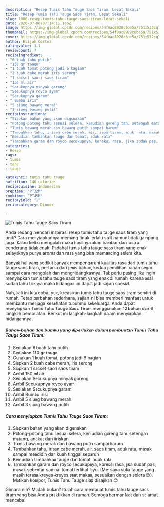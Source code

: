 ```yaml
---
description: "Resep Tumis Tahu Tauge Saos Tiram, Lezat Sekali"
title: "Resep Tumis Tahu Tauge Saos Tiram, Lezat Sekali"
slug: 1006-resep-tumis-tahu-tauge-saos-tiram-lezat-sekali
date: 2020-07-08T07:14:11.186Z
image: https://img-global.cpcdn.com/recipes/54f0ac8928c6be5a/751x532cq70/tumis-tahu-tauge-saos-tiram-foto-resep-utama.jpg
thumbnail: https://img-global.cpcdn.com/recipes/54f0ac8928c6be5a/751x532cq70/tumis-tahu-tauge-saos-tiram-foto-resep-utama.jpg
cover: https://img-global.cpcdn.com/recipes/54f0ac8928c6be5a/751x532cq70/tumis-tahu-tauge-saos-tiram-foto-resep-utama.jpg
author: Elijah Cortez
ratingvalue: 3.1
reviewcount: 7
recipeingredient:
- "6 buah tahu putih"
- "150 gr tauge"
- "1 buah tomat potong jadi 6 bagian"
- "2 buah cabe merah iris serong"
- "1 sacset saori saos tiram"
- "150 ml air"
- "Secukupnya minyak goreng"
- "Secukupnya royco ayam"
- "Secukupnya garam"
- " Bumbu iris"
- "5 siung bawang merah"
- "3 siung bawang putih"
recipeinstructions:
- "Siapkan bahan yang akan digunakan"
- "Potong-potong tahu sesuai selera, kemudian goreng tahu setengah matang, angkat dan tiriskan"
- "Tumis bawang merah dan bawang putih sampai harum"
- "Tambahkan tahu, irisan cabe merah, air, saos tiram, aduk rata, masak sampai mendidih dan kuah tinggal separuh"
- "Kemudian tambahkan tauge dan tomat, aduk rata"
- "Tambahkan garam dan royco secukupnya, koreksi rasa, jika sudah pas, masak sebentar sampai tomat terlihat layu. (Me: saya suka tauge yang masih terasa kreyes-kreyes saat makan, sesuaikan dengan selera 😊). Matikan kompor, Tumis Tahu Tauge siap disajikan 😊"
categories:
- Resep
tags:
- tumis
- tahu
- tauge

katakunci: tumis tahu tauge 
nutrition: 140 calories
recipecuisine: Indonesian
preptime: "PT32M"
cooktime: "PT45M"
recipeyield: "1"
recipecategory: Dinner

---
```



![Tumis Tahu Tauge Saos Tiram](https://img-global.cpcdn.com/recipes/54f0ac8928c6be5a/751x532cq70/tumis-tahu-tauge-saos-tiram-foto-resep-utama.jpg)

Anda sedang mencari inspirasi resep tumis tahu tauge saos tiram yang unik? Cara menyiapkannya memang tidak terlalu sulit namun tidak gampang juga. Kalau keliru mengolah maka hasilnya akan hambar dan justru cenderung tidak enak. Padahal tumis tahu tauge saos tiram yang enak selayaknya punya aroma dan rasa yang bisa memancing selera kita.



Banyak hal yang sedikit banyak mempengaruhi kualitas rasa dari tumis tahu tauge saos tiram, pertama dari jenis bahan, kedua pemilihan bahan segar sampai cara mengolah dan menghidangkannya. Tak perlu pusing jika ingin menyiapkan tumis tahu tauge saos tiram yang enak di rumah, karena asal sudah tahu triknya maka hidangan ini dapat jadi sajian spesial.


Nah, kali ini kita coba, yuk, kreasikan tumis tahu tauge saos tiram sendiri di rumah. Tetap berbahan sederhana, sajian ini bisa memberi manfaat untuk membantu menjaga kesehatan tubuhmu sekeluarga. Anda dapat menyiapkan Tumis Tahu Tauge Saos Tiram menggunakan 12 bahan dan 6 langkah pembuatan. Berikut ini langkah-langkah dalam menyiapkan hidangannya.

<!--inarticleads1-->

##### Bahan-bahan dan bumbu yang diperlukan dalam pembuatan Tumis Tahu Tauge Saos Tiram:

1. Sediakan 6 buah tahu putih
1. Sediakan 150 gr tauge
1. Gunakan 1 buah tomat, potong jadi 6 bagian
1. Siapkan 2 buah cabe merah, iris serong
1. Siapkan 1 sacset saori saos tiram
1. Ambil 150 ml air
1. Sediakan Secukupnya minyak goreng
1. Ambil Secukupnya royco ayam
1. Sediakan Secukupnya garam
1. Ambil  Bumbu iris:
1. Ambil 5 siung bawang merah
1. Ambil 3 siung bawang putih




<!--inarticleads2-->

##### Cara menyiapkan Tumis Tahu Tauge Saos Tiram:

1. Siapkan bahan yang akan digunakan
1. Potong-potong tahu sesuai selera, kemudian goreng tahu setengah matang, angkat dan tiriskan
1. Tumis bawang merah dan bawang putih sampai harum
1. Tambahkan tahu, irisan cabe merah, air, saos tiram, aduk rata, masak sampai mendidih dan kuah tinggal separuh
1. Kemudian tambahkan tauge dan tomat, aduk rata
1. Tambahkan garam dan royco secukupnya, koreksi rasa, jika sudah pas, masak sebentar sampai tomat terlihat layu. (Me: saya suka tauge yang masih terasa kreyes-kreyes saat makan, sesuaikan dengan selera 😊). Matikan kompor, Tumis Tahu Tauge siap disajikan 😊




Gimana nih? Mudah bukan? Itulah cara membuat tumis tahu tauge saos tiram yang bisa Anda praktikkan di rumah. Semoga bermanfaat dan selamat mencoba!
